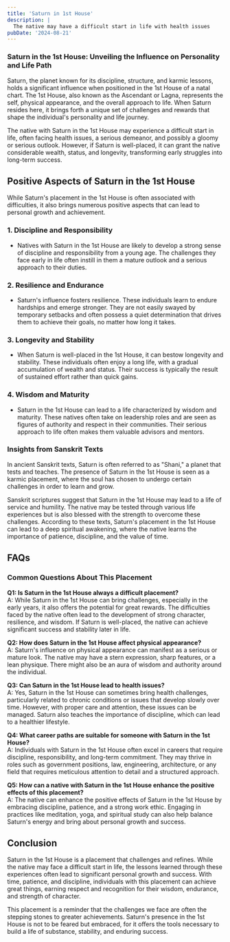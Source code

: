 ```yaml
---
title: 'Saturn in 1st House'
description: |
  The native may have a difficult start in life with health issues
pubDate: '2024-08-21'
---
```


### Saturn in the 1st House: Unveiling the Influence on Personality and Life Path

Saturn, the planet known for its discipline, structure, and karmic lessons, holds a significant influence when positioned in the 1st House of a natal chart. The 1st House, also known as the Ascendant or Lagna, represents the self, physical appearance, and the overall approach to life. When Saturn resides here, it brings forth a unique set of challenges and rewards that shape the individual's personality and life journey.

The native with Saturn in the 1st House may experience a difficult start in life, often facing health issues, a serious demeanor, and possibly a gloomy or serious outlook. However, if Saturn is well-placed, it can grant the native considerable wealth, status, and longevity, transforming early struggles into long-term success.

## Positive Aspects of Saturn in the 1st House

While Saturn's placement in the 1st House is often associated with difficulties, it also brings numerous positive aspects that can lead to personal growth and achievement.

### 1. **Discipline and Responsibility**
   - Natives with Saturn in the 1st House are likely to develop a strong sense of discipline and responsibility from a young age. The challenges they face early in life often instill in them a mature outlook and a serious approach to their duties.

### 2. **Resilience and Endurance**
   - Saturn's influence fosters resilience. These individuals learn to endure hardships and emerge stronger. They are not easily swayed by temporary setbacks and often possess a quiet determination that drives them to achieve their goals, no matter how long it takes.

### 3. **Longevity and Stability**
   - When Saturn is well-placed in the 1st House, it can bestow longevity and stability. These individuals often enjoy a long life, with a gradual accumulation of wealth and status. Their success is typically the result of sustained effort rather than quick gains.

### 4. **Wisdom and Maturity**
   - Saturn in the 1st House can lead to a life characterized by wisdom and maturity. These natives often take on leadership roles and are seen as figures of authority and respect in their communities. Their serious approach to life often makes them valuable advisors and mentors.

### Insights from Sanskrit Texts

In ancient Sanskrit texts, Saturn is often referred to as "Shani," a planet that tests and teaches. The presence of Saturn in the 1st House is seen as a karmic placement, where the soul has chosen to undergo certain challenges in order to learn and grow. 

Sanskrit scriptures suggest that Saturn in the 1st House may lead to a life of service and humility. The native may be tested through various life experiences but is also blessed with the strength to overcome these challenges. According to these texts, Saturn's placement in the 1st House can lead to a deep spiritual awakening, where the native learns the importance of patience, discipline, and the value of time.

## FAQs

### Common Questions About This Placement

**Q1: Is Saturn in the 1st House always a difficult placement?**  
A: While Saturn in the 1st House can bring challenges, especially in the early years, it also offers the potential for great rewards. The difficulties faced by the native often lead to the development of strong character, resilience, and wisdom. If Saturn is well-placed, the native can achieve significant success and stability later in life.

**Q2: How does Saturn in the 1st House affect physical appearance?**  
A: Saturn's influence on physical appearance can manifest as a serious or mature look. The native may have a stern expression, sharp features, or a lean physique. There might also be an aura of wisdom and authority around the individual.

**Q3: Can Saturn in the 1st House lead to health issues?**  
A: Yes, Saturn in the 1st House can sometimes bring health challenges, particularly related to chronic conditions or issues that develop slowly over time. However, with proper care and attention, these issues can be managed. Saturn also teaches the importance of discipline, which can lead to a healthier lifestyle.

**Q4: What career paths are suitable for someone with Saturn in the 1st House?**  
A: Individuals with Saturn in the 1st House often excel in careers that require discipline, responsibility, and long-term commitment. They may thrive in roles such as government positions, law, engineering, architecture, or any field that requires meticulous attention to detail and a structured approach.

**Q5: How can a native with Saturn in the 1st House enhance the positive effects of this placement?**  
A: The native can enhance the positive effects of Saturn in the 1st House by embracing discipline, patience, and a strong work ethic. Engaging in practices like meditation, yoga, and spiritual study can also help balance Saturn's energy and bring about personal growth and success.

## Conclusion

Saturn in the 1st House is a placement that challenges and refines. While the native may face a difficult start in life, the lessons learned through these experiences often lead to significant personal growth and success. With time, patience, and discipline, individuals with this placement can achieve great things, earning respect and recognition for their wisdom, endurance, and strength of character.

This placement is a reminder that the challenges we face are often the stepping stones to greater achievements. Saturn's presence in the 1st House is not to be feared but embraced, for it offers the tools necessary to build a life of substance, stability, and enduring success.
